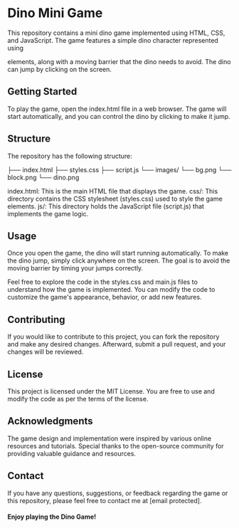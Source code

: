 # Dino Mini Game
This repository contains a mini dino game implemented using HTML, CSS, and JavaScript. The game features a simple dino character represented using <div> elements, along with a moving barrier that the dino needs to avoid. The dino can jump by clicking on the screen.

## Getting Started
To play the game, open the index.html file in a web browser. The game will start automatically, and you can control the dino by clicking to make it jump.

## Structure
The repository has the following structure:

├── index.html
├── styles.css
├── script.js
└── images/
    └── bg.png
    └── block.png
    └── dino.png
  
index.html: This is the main HTML file that displays the game.
css/: This directory contains the CSS stylesheet (styles.css) used to style the game elements.
js/: This directory holds the JavaScript file (script.js) that implements the game logic.

## Usage
Once you open the game, the dino will start running automatically. To make the dino jump, simply click anywhere on the screen. The goal is to avoid the moving barrier by timing your jumps correctly.

Feel free to explore the code in the styles.css and main.js files to understand how the game is implemented. You can modify the code to customize the game's appearance, behavior, or add new features.

## Contributing
If you would like to contribute to this project, you can fork the repository and make any desired changes. Afterward, submit a pull request, and your changes will be reviewed.

## License
This project is licensed under the MIT License. You are free to use and modify the code as per the terms of the license.

## Acknowledgments
The game design and implementation were inspired by various online resources and tutorials.
Special thanks to the open-source community for providing valuable guidance and resources.

## Contact
If you have any questions, suggestions, or feedback regarding the game or this repository, please feel free to contact me at [email protected].

#### Enjoy playing the Dino Game!
